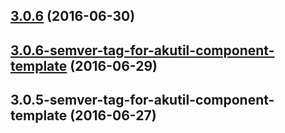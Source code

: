 <a name="3.0.6"></a>
## [3.0.6](https://aui-team-bot/https://bitbucket.org/atlassian/atlaskit-spike/compare/3.0.6-semver-tag-for-akutil-component-template...v3.0.6) (2016-06-30)



<a name="3.0.6-semver-tag-for-akutil-component-template"></a>
## [3.0.6-semver-tag-for-akutil-component-template](https://aui-team-bot/https://bitbucket.org/atlassian/atlaskit-spike/compare/3.0.5-semver-tag-for-akutil-component-template...3.0.6-semver-tag-for-akutil-component-template) (2016-06-29)



<a name="3.0.5-semver-tag-for-akutil-component-template"></a>
## 3.0.5-semver-tag-for-akutil-component-template (2016-06-27)



